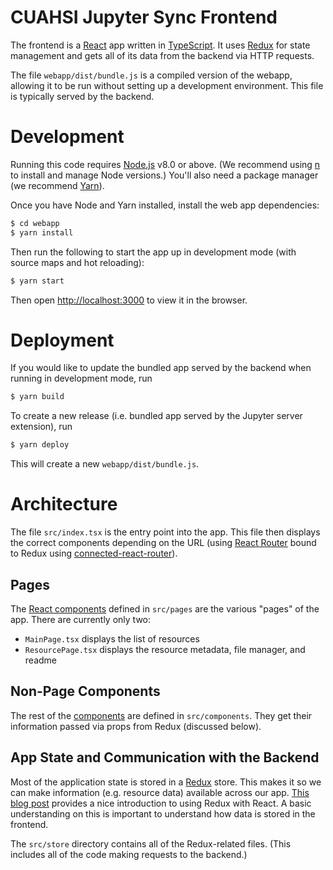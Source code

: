 # CUAHSI Jupyter Sync Frontend

The frontend is a [React](https://reactjs.org/) app written in [TypeScript](https://typescriptlang.org/).
It uses [Redux](https://redux.js.org/) for state management and gets all of its data from the backend via HTTP requests.

The file `webapp/dist/bundle.js` is a compiled version of the webapp, allowing it to be run without setting up a
development environment. This file is typically served by the backend.

# Development

Running this code requires [Node.js](https://nodejs.org/en/) v8.0 or above. (We recommend using
[n](https://github.com/tj/n) to install and manage Node versions.) You'll also need a package manager
(we recommend [Yarn](https://classic.yarnpkg.com/en/docs/install/#debian-stable)).

Once you have Node and Yarn installed, install the web app dependencies:

```bash
$ cd webapp
$ yarn install
```

Then run the following to start the app up in development mode (with source maps and hot reloading):

```bash
$ yarn start
```

Then open [http://localhost:3000](http://localhost:3000) to view it in the browser.

# Deployment

If you would like to update the bundled app served by the backend when running in development mode, run

```bash
$ yarn build
```

To create a new release (i.e. bundled app served by the Jupyter server extension), run

```bash
$ yarn deploy
```

This will create a new `webapp/dist/bundle.js`.

# Architecture

The file `src/index.tsx` is the entry point into the app. This file then displays the correct components depending on
the URL (using [React Router](https://reacttraining.com/react-router/) bound to Redux using
 [connected-react-router](https://github.com/supasate/connected-react-router)).
 
 ## Pages

The [React components](https://reactjs.org/docs/components-and-props.html) defined in `src/pages` are the various
"pages" of the app. There are currently only two:

* `MainPage.tsx` displays the list of resources
* `ResourcePage.tsx` displays the resource metadata, file manager, and readme

## Non-Page Components

The rest of the [components](https://reactjs.org/docs/components-and-props.html) are defined in `src/components`.
They get their information passed via props from Redux (discussed below).

## App State and Communication with the Backend

Most of the application state is stored in a [Redux](https://redux.js.org/) store. This makes it so we can make
information (e.g. resource data) available across our app.
[This blog post](https://medium.com/javascript-in-plain-english/the-only-introduction-to-redux-and-react-redux-youll-ever-need-8ce5da9e53c6)
provides a nice introduction to using Redux with React. A basic understanding on this is important to understand how
data is stored in the frontend.

The `src/store` directory contains all of the Redux-related files. (This includes all of the code making requests to the
backend.)
